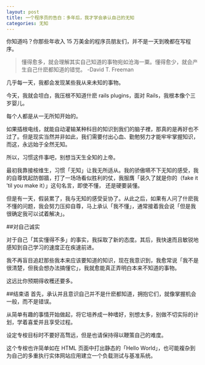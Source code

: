 ```yaml
---
layout: post
title: 一个程序员的告白：多年后，我才学会承认自己的无知
categories: 无知
---
```


你知道吗？你那些年收入 15 万美金的程序员朋友们，并不是一天到晚都在写程序。

> 懂得愈多，就会理解其实自己知道的事物宛如沧海一粟。懂得愈少，就会产生自己什麽都知道的错觉。
> -David T. Freeman

几乎每一天，我都会发现某些我从来未知的事物。 

今天，我就会坦白，我压根不知道什麽 rails plugins，面对 Rails，我根本像个三岁婴儿。  

每个人都是从一无所知开始的。  

如果插根电线，就能自动灌输某种科目的知识到我们的脑子裡，那真的是再好也不过了。但是现实当然并非如此，我们需要付出心血、勤勉努力才能牢牢掌握知识，而这，永远始于全然无知。  

所以，习惯这件事吧，别想当天生全知的上帝。  

最初我靠接桉维生，习惯「无知」让我无所适从。我的骄傲嚥不下无知的感受，我的自尊筑起防御牆，打了一场场看似胜利的仗，我服膺「装久了就是你的（fake it ’til you make it）」这句名言，即使不懂， 还是硬要装懂。  

但是有一天，假装累了，我与无知的感受妥协了。从此之后，如果有人问了什麽我不懂的问题，我会努力压抑自尊，马上承认「我不懂」，通常接着我会说「但是我很确定我可以试着解决」。

##对自己诚实

对于自己「其实懂得不多」的事实，我採取了新的态度。其后，我快速而且敏锐地感知到自己学习的速度正在疾速前进。 
 
我不再盲目追赶那些我本来应该要知道的知识，现在我意识到，我愈常说「我不是很清楚，但我会想办法搞懂它」，我就愈能真正弄明白本来不知道的事物。  

这远比你预期得收穫还要多。

##结束语
首先，承认并且意识自己并不是什麽都知道，拥抱它们，就像掌握机会一般，而不是错误。  

从简单有趣的事情开始做起，将它培养成一种嗜好，别想太多，别做不切实际的计划，学着喜爱并且享受过程。  

设定专桉目标时不要好高骛远，但是也请保持得以鞭策自己的难度。  

这个专桉也许简单如在 HTML 页面中打出静态的「Hello World」，也可能複杂到为自己的多重执行实体网站应用建立一个负载测试与基准系统。

